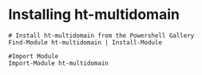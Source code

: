 # Installing ht-multidomain

    # Install ht-multidomain from the Powershell Gallery
    Find-Module ht-multidomain | Install-Module

    #Import Module
    Import-Module ht-multidomain
